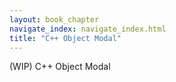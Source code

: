 ```yaml
---
layout: book_chapter
navigate_index: navigate_index.html
title: "C++ Object Modal"
---
```


(WIP) C++ Object Modal
